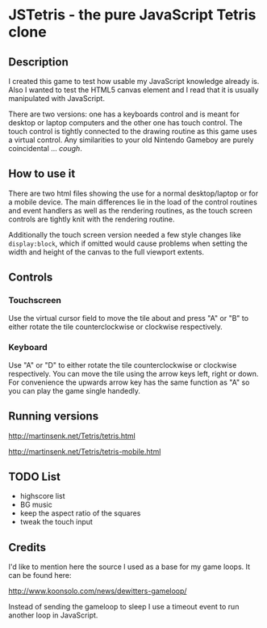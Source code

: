 # JSTetris - the pure JavaScript Tetris clone

## Description
I created this game to test how usable my JavaScript knowledge already is. Also I wanted to test the HTML5 canvas element and I read that it is usually manipulated with JavaScript.

There are two versions: one has a keyboards control and is meant for desktop or laptop computers and the other one has touch control. The touch control is tightly connected to the drawing routine as this game uses a virtual control. Any similarities to your old Nintendo Gameboy are purely coincidental ... *cough*.

## How to use it
There are two html files showing the use for a normal desktop/laptop or for a mobile device. The main differences lie in the load of the control routines and event handlers as well as the rendering routines, as the touch screen controls are tightly knit with the rendering routine. 

Additionally the touch screen version needed a few style changes like `display:block`, which if omitted would cause problems when setting the width and height of the canvas to the full viewport extents.

## Controls
### Touchscreen
Use the virtual cursor field to move the tile about and press "A" or "B" to either rotate the tile counterclockwise or clockwise respectively.

### Keyboard
Use "A" or "D" to either rotate the tile counterclockwise or clockwise respectively. You can move the tile using the arrow keys left, right or down. For convenience the upwards arrow key has the same function as "A" so you can play the game single handedly.

## Running versions
http://martinsenk.net/Tetris/tetris.html

http://martinsenk.net/Tetris/tetris-mobile.html

## TODO List
- highscore list
- BG music
- keep the aspect ratio of the squares
- tweak the touch input

## Credits
I'd like to mention here the source I used as a base for my game loops. It can be found here:

http://www.koonsolo.com/news/dewitters-gameloop/

Instead of sending the gameloop to sleep I use a timeout event to run another loop in JavaScript.
